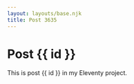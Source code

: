 ```yaml
---
layout: layouts/base.njk
title: Post 3635
---
```


# Post {{ id }}

This is post {{ id }} in my Eleventy project.
